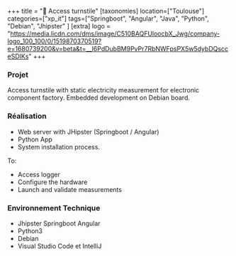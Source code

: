 +++
title = "🛞 Access turnstile"
[taxonomies]
location=["Toulouse"]
categories=["xp_it"]
tags=["Springboot", "Angular", "Java", "Python", "Debian", "Jhipster" ]
[extra]
logo = "https://media.licdn.com/dms/image/C510BAQFUloocbX_Jwg/company-logo_100_100/0/1519870370519?e=1680739200&v=beta&t=__l6PdDubBM9PvPr7RbNWFpsPX5w5dybDQscceSDIKs"
+++

### Projet

Access turnstile with static electricity measurement for electronic component factory. Embedded development on Debian board.

### Réalisation

- Web server with JHipster (Springboot / Angular)
- Python App
- System installation process.

To:

- Access logger
- Configure the hardware
- Launch and validate measurements

### Environnement Technique

- Jhipster Springboot Angular
- Python3
- Debian
- Visual Studio Code et IntelliJ
